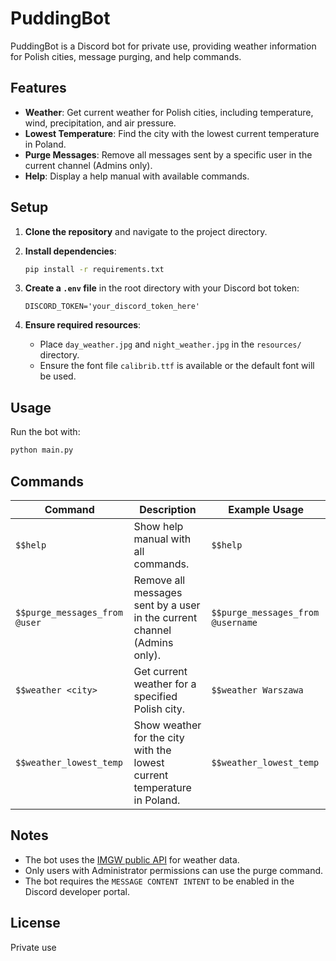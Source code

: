 # PuddingBot

PuddingBot is a Discord bot for private use, providing weather information for Polish cities, message purging, and help commands.

## Features

- **Weather**: Get current weather for Polish cities, including temperature, wind, precipitation, and air pressure.
- **Lowest Temperature**: Find the city with the lowest current temperature in Poland.
- **Purge Messages**: Remove all messages sent by a specific user in the current channel (Admins only).
- **Help**: Display a help manual with available commands.

## Setup

1. **Clone the repository** and navigate to the project directory.

2. **Install dependencies**:
   ```sh
   pip install -r requirements.txt
   ```

3. **Create a `.env` file** in the root directory with your Discord bot token:
   ```
   DISCORD_TOKEN='your_discord_token_here'
   ```

4. **Ensure required resources**:
   - Place `day_weather.jpg` and `night_weather.jpg` in the `resources/` directory.
   - Ensure the font file `calibrib.ttf` is available or the default font will be used.

## Usage

Run the bot with:

```sh
python main.py
```

## Commands

| Command                        | Description                                                                                  | Example Usage                        |
|---------------------------------|----------------------------------------------------------------------------------------------|--------------------------------------|
| `$$help`                       | Show help manual with all commands.                                                          | `$$help`                             |
| `$$purge_messages_from @user`   | Remove all messages sent by a user in the current channel (Admins only).                     | `$$purge_messages_from @username`    |
| `$$weather <city>`              | Get current weather for a specified Polish city.                                             | `$$weather Warszawa`                 |
| `$$weather_lowest_temp`         | Show weather for the city with the lowest current temperature in Poland.                     | `$$weather_lowest_temp`              |

## Notes

- The bot uses the [IMGW public API](https://danepubliczne.imgw.pl/api/data/synop) for weather data.
- Only users with Administrator permissions can use the purge command.
- The bot requires the `MESSAGE CONTENT INTENT` to be enabled in the Discord developer portal.

## License

Private use
